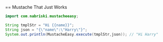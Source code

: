 == Mustache That Just Works

```java
import com.nabriski.mustacheeasy;

String tmplStr = "Hi {{name}}";
String json = "{\"name\":\"Harry\"}";
System.out.println(MustacheEasy.execute(tmplStr,json)); // "Hi Harry"

```
